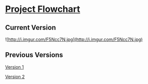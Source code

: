 # [Project Flowchart](ProjectFlowchart.md) #

## Current Version ##
![http://i.imgur.com/F5Ncc7N.jpg](http://i.imgur.com/F5Ncc7N.jpg)

## Previous Versions ##
[Version 1](http://i.imgur.com/mnMOfwg.jpg)

[Version 2](http://i.imgur.com/duzI5UC.jpg)